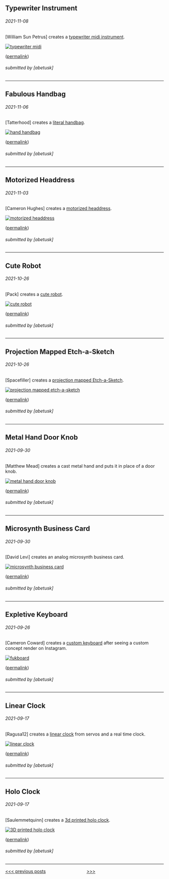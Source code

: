 Typewriter Instrument
----

###### 2021-11-08

\[William Sun Petrus\] creates a [typewriter midi instrument](https://www.youtube.com/watch?v=liDnSRDTBhQ).

[![typewriter midi](img/2021-11-08-typewriter-midi.gif)](https://www.youtube.com/watch?v=liDnSRDTBhQ)


([permalink](https://web.archive.org/web/20201103074334/https://www.youtube.com/watch?v=liDnSRDTBhQ))

###### submitted by \[abetusk\]




---


Fabulous Handbag
----

###### 2021-11-06

\[Tatterhood\] creates a [literal handbag](https://www.instructables.com/A-Literal-Handbag/).

[![hand handbag](img/2021-11-06_handbag.gif)](https://www.instructables.com/A-Literal-Handbag/)


([permalink](https://web.archive.org/web/20211105203642/https://www.instructables.com/A-Literal-Handbag/))

###### submitted by \[abetusk\]




---


Motorized Headdress
----

###### 2021-11-03

\[Cameron Hughes\] creates a [motorized headdress](https://www.tiktok.com/@cameronhughes/video/7026055624618331438).

[![motorized headdress](img/2021-11-03-headdress.gif)](https://www.tiktok.com/@cameronhughes/video/7026055624618331438)


([permalink](https://web.archive.org/web/20211103211548/https://www.tiktok.com/@cameronhughes/video/7026055624618331438))

###### submitted by \[abetusk\]




---


Cute Robot
----

###### 2021-10-26

\[Pack\] creates a [cute robot](https://twitter.com/packratt1/status/1452866770503540742).

[![cute robot](img/2021-10-26-cute-robot.gif)](https://twitter.com/packratt1/status/1452866770503540742)


([permalink](https://web.archive.org/web/20211026090433/https://twitter.com/packratt1/status/1452866770503540742))

###### submitted by \[abetusk\]




---


Projection Mapped Etch-a-Sketch
----

###### 2021-10-26

\[Spacefiller\] creates a [projection mapped Etch-a-Sketch](https://twitter.com/spacefillerart/status/1452690698717700098).

[![projection mapped etch-a-sketch](img/2021-10-26-projmap-etch.gif)](https://twitter.com/spacefillerart/status/1452690698717700098)


([permalink](https://web.archive.org/web/20211026083501/https://twitter.com/spacefillerart/status/1452690698717700098))

###### submitted by \[abetusk\]




---


Metal Hand Door Knob
----

###### 2021-09-30

\[Matthew Mead\] creates a cast metal hand and puts it in place of a door knob.

[![metal hand door knob](img/2021-09-30-metal-hand-knob.jpg)](https://www.instructables.com/My-Metal-Hand-Doorknob/)

([permalink](https://web.archive.org/web/20210929051223/https://www.instructables.com/My-Metal-Hand-Doorknob/))

###### submitted by \[abetusk\]




---


Microsynth Business Card
----

###### 2021-09-30

\[David Levi\] creates an analog microsynth business card.

[![microsynth business card](img/2021-09-30-microsynth-card.jpg)](https://hackaday.io/project/181914-microsynth-part-biz-card-part-synth-all-analog)


([permalink](https://web.archive.org/web/20210930211551/https://hackaday.io/project/181914-microsynth-part-biz-card-part-synth-all-analog))

###### submitted by \[abetusk\]




---


Expletive Keyboard
----

###### 2021-09-26

\[Cameron Coward\] creates a
[custom keyboard](https://www.hackster.io/cameroncoward/the-expletive-keyboard-dee056)
after seeing a custom concept render on Instagram.

[![fukboard](img/2021-09-26-fukboard.jpg)](https://www.hackster.io/cameroncoward/the-expletive-keyboard-dee056)


([permalink](https://web.archive.org/web/20210924015314/https://www.hackster.io/cameroncoward/the-expletive-keyboard-dee056))

###### submitted by \[abetusk\]




---


Linear Clock
----

###### 2021-09-17

\[Ragusa12\] creates a [linear clock](https://www.reddit.com/r/arduino/comments/pnyy3g/i_made_a_physical_version_of_the_oddly_satisfying/) from servos and a real time clock.

[![linear clock](img/2021-09-17-odd-clock.gif)](https://www.reddit.com/r/arduino/comments/pnyy3g/i_made_a_physical_version_of_the_oddly_satisfying/)


([permalink](https://web.archive.org/web/20210917022529/https://www.reddit.com/r/arduino/comments/pnyy3g/i_made_a_physical_version_of_the_oddly_satisfying/))

###### submitted by \[abetusk\]




---


Holo Clock
----

###### 2021-09-17

\[Saulemmetquinn\] creates a [3d printed holo clock](https://www.instructables.com/3D-Printed-Holo-Clock-With-Arduino/).

[![3D printed holo clock](img/2021-09-17-holo-clock.jpg)](https://www.instructables.com/3D-Printed-Holo-Clock-With-Arduino/)

([permalink](https://web.archive.org/web/20210817195807/https://www.instructables.com/3D-Printed-Holo-Clock-With-Arduino/))

###### submitted by \[abetusk\]




---





[<<< previous posts](2.html) &nbsp; &nbsp; &nbsp; &nbsp; &nbsp; &nbsp; &nbsp; &nbsp; &nbsp; &nbsp; &nbsp; &nbsp; &nbsp; &nbsp; &nbsp; &nbsp; [>>>](/)



